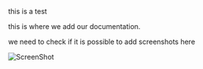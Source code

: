 this is a test

this is where we add our documentation.

we need to check if it is possible to add screenshots here


![ScreenShot](http://jjjjjjamecheap.com/images/googlecode/Access%20Rights.png 
)
